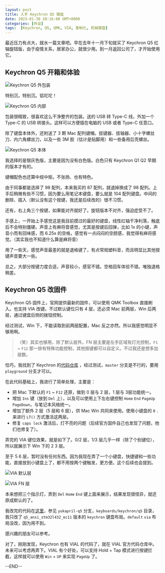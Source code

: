 ```yaml
---
layout: post
title: 入手 Keychron Q5 键盘
date: 2023-01-30 20:16:00 GMT+0800
categories: [外设]
tags:  [Keychron, Q5, QMK, VIA, 客制化, 机械键盘]
---
```


最近压力有点大，就水一篇文章吧。早在去年十一月下旬就买了 Keychron Q5 红轴旋钮版，由于疫情关系，居家办公，就很少用。到一月返回公司了，才开始使用它。

<!-- more -->

## Keychron Q5 开箱和体验

![Keychron Q5 外包装](https://cdn.nlark.com/yuque/0/2023/jpeg/86612/1674975932215-493a05b9-1e56-45f7-b4a4-7f0734678cd7.jpeg)

特别沉，特别沉。铝坨坨！

![Keychron Q5 内部](https://cdn.nlark.com/yuque/0/2023/jpeg/86612/1674975937809-f254aa61-5220-4f22-b60a-38af6b3d69a1.jpeg)

包装很精致，很喜欢这么干净整齐的包装。送的 USB 转 Type-C 线，外加一个 Type-C 的 USB 转接头。这样可以方便插在电脑的 USB 或者 Type-C 任意口。

除了键盘本体外，还附送了 3 颗 Mac 配列键帽。拔键器、拔轴器、小十字螺丝刀、内六角螺丝刀，以及一些 3M 胶（估计是贴脚用）和一些备用后壳螺丝。

![Keychron Q5 本体](https://cdn.nlark.com/yuque/0/2023/jpeg/86612/1674975941541-ec0796f8-249a-43d2-bbb0-82ef45cb6d67.jpeg)

我选择的是银灰色版，主要是因为没有白色版。白色只有 Keychron Q1 Q2 早期的版本才有的。

键帽配色也还算中规中矩。不张扬、也有特色。

由于同事都是选择了 98 配列，本来我买的 87 配列，就退掉换成了 98 配列。上手后稍微有些不习惯，因为要么用笔记本键盘，要么就是 104 配列键盘。中间的删除、插入（默认没有这个按键，我还是后续改的）很不习惯。

还有，右上角三个按键，如果能对齐就好了。旋钮版本不对齐，强迫症受不了。

手感上，一开始上手感觉这是我目前摸过的最好的键盘，线性红轴干净利落，触底后不会特别僵硬。声音上有麻将音感觉，尤其是按键后回弹，比如 1x 的小键，声音小而有回味感，而 6.25x 的空格，感觉有一点闷闷的空腔感，我觉得有麻将感觉。（其实我也不知道什么算是麻将音）

用了一些天，感觉声音最差的就是退格键了，有点常规塑料音，而且明显比其他按键声音要大一些。

总之，大部分按键力度合适，声音较小，感官不错。空格回车体验不错。唯独退格稍差。

## Keychron Q5 改固件

Keychron Q5 固件上，官网提供最新的固件，可以使用 QMK Toolbox 直接刷入。也支持 VIA 改键。不过默认键位只有 4 层，还必须 Mac 前两层，Win 后两层，通过键盘后侧的拨钮控制。

经过测试，Win 下，不能读取到前两层配置，Mac 反之亦然。所以我感觉明显不够用啊。

> 
> （笑）其实也够用，除了默认层外，FN 层主要是左手区域有灯光控制，`F1` ~ `F12` 那一排有特殊功能控制，其他按键都可以自定义。不过我还是想多加层数。
> 

恰巧，我找到了 Keychron 的[代码仓库](https://github.com/Keychron/qmk_firmware) ，经过测试，`master` 分支是不行的，要用 `playground` 分支才可以。

在此代码基础上，我进行了简单处理，主要是：

* 把 Mac 下默认的 `F1` ~ `F12` 还原，做到 0 层与 2 层，1 层与 3层功能统一。
* 增加 `Ins` 键（放到 `Del` 上），以及可以使用上下左右键控制 `Home` `End` `PageUp` `PageDown`，与笔记本风格统一。
* 增加了额外 2 层（5 层和 6 层），供 Mac Win 共同来使用。使用小键盘的 `0` `.` 来进行 `LT()` 方式激活这两层。
* 修复 `caps lock` 激活后，灯不亮的问题（后续官方固件自己也发现了问题，他们也修复了）。

弄完的 VIA 键位效果，就是如下了。0/2 层，1/3 层几乎一样（除了个别键位），所以就展示下 Win 下的 2 3 层。

至于 5 6 层，暂时没有任何东西。因为我现在弄了一个小键盘，快捷键和一些功能，直接放到小键盘上了，都不用按两个键触发，更方便。这个后续也会提到。

![VIA 默认层](https://cdn.nlark.com/yuque/0/2023/png/86612/1674975946576-bb03c3fa-9a85-46dd-ab74-ba3053f45f9b.png)

![VIA FN 层](https://cdn.nlark.com/yuque/0/2023/png/86612/1674975950555-55dfbff1-57e3-47f4-835b-c9edc434d4a2.png)

本来想把三个指示灯，弄到 `Del` `Home` `End` 键上面来展示，结果发现很怪异，就还原成默认的了。

我改完的代码在[这里](https://github.com/yukapril/qmk_firmware)，参见 `yukapril-q5` 分支，`keyboards/keychron/q5` 目录，我只改了 `q5_ansi_stm32l432_ec11` 版本的 `keychron` 键盘布局。`default` `via` 布局没改，因为用不到。

感兴趣的朋友可以参考。

对了，刚刚发现，Keychron 也有 VIAL 的代码了，就在 VIAL 官方代码仓库中。未来可以考虑再弄下。VIAL 有个好处，可以支持 Hold + Tap 模式进行按键拦截，这样就可以使用 `Win` + `UP` 来实现 `PageUp` 了。


--END--